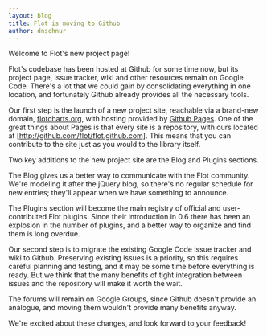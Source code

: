 ```yaml
---
layout: blog
title: Flot is moving to Github
author: dnschnur
---
```


Welcome to Flot's new project page!

Flot's codebase has been hosted at Github for some time now, but its project page, issue
tracker, wiki and other resources remain on Google Code.  There's a lot that we could gain
by consolidating everything in one location, and fortunately Github already provides all
the necessary tools.

Our first step is the launch of a new project site, reachable via a brand-new domain,
[flotcharts.org](http://www.flotcharts.org), with hosting provided by
[Github Pages](http://pages.github.com/).  One of the great things about Pages is that
every site is a repository, with ours located at [http://github.com/flot/flot.github.com].
This means that you can contribute to the site just as you would to the library itself.

Two key additions to the new project site are the Blog and Plugins sections.

The Blog gives us a better way to communicate with the Flot community.  We're modeling it
after the jQuery blog, so there's no regular schedule for new entries; they'll appear when
we have something to announce.

The Plugins section will become the main registry of official and user-contributed Flot
plugins.  Since their introduction in 0.6 there has been an explosion in the number of
plugins, and a better way to organize and find them is long overdue.

Our second step is to migrate the existing Google Code issue tracker and wiki to Github.
Preserving existing issues is a priority, so this requires careful planning and testing,
and it may be some time before everything is ready.  But we think that the many benefits
of tight integration between issues and the repository will make it worth the wait.

The forums will remain on Google Groups, since Github doesn't provide an analogue, and
moving them wouldn't provide many benefits anyway.

We're excited about these changes, and look forward to your feedback!
